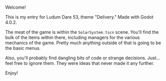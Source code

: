 Welcome!

This is my entry for Ludum Dare 53, theme "Delivery." Made with Godot 4.0.2. 

The meat of the game is within the `SolarSystem.tscn` scene. You'll find the bulk of the items within there, including managers for the various mechanics of the game. Pretty much anything outside of that is going to be the basic menus.

Also, you'll probably find dangling bits of code or strange decisions. Just... feel free to ignore them. They were ideas that never made it any further.

Enjoy!
